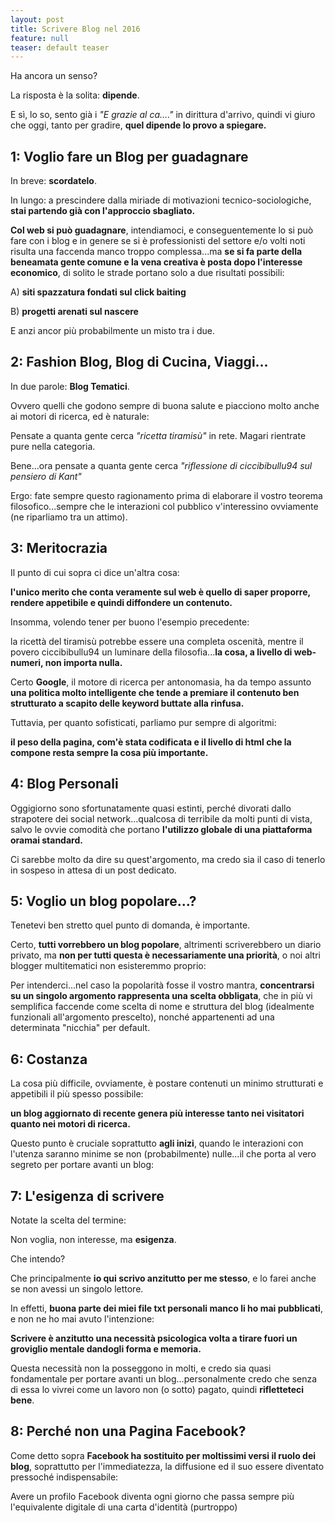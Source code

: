 ```yaml
---
layout: post
title: Scrivere Blog nel 2016
feature: null
teaser: default teaser
---
```


Ha ancora un senso? 

La risposta è la solita: **dipende**.

E sì, lo so, sento già i _"E grazie al ca...."_ in dirittura d'arrivo, quindi vi giuro che oggi, tanto per gradire, **quel dipende lo provo a spiegare.**

## 1: Voglio fare un Blog per guadagnare

In breve: **scordatelo**.

In lungo: a prescindere dalla miriade di motivazioni tecnico-sociologiche, **stai partendo già con l'approccio sbagliato.**

**Col web si può guadagnare**, intendiamoci, e conseguentemente lo si può fare con i blog e in genere se si è professionisti del settore e/o volti noti risulta una faccenda manco troppo complessa...ma **se si fa parte della beneamata gente comune e la vena creativa è posta dopo l'interesse economico**, di solito le strade portano solo a due risultati possibili: 

A) **siti spazzatura fondati sul click baiting** 

B) **progetti arenati sul nascere**

E anzi ancor più probabilmente un misto tra i due.

## 2: Fashion Blog, Blog di Cucina, Viaggi...

In due parole: **Blog Tematici**.

Ovvero quelli che godono sempre di buona salute e piacciono molto anche ai motori di ricerca, ed è naturale: 

Pensate a quanta gente cerca _"ricetta tiramisù"_ in rete. Magari rientrate pure nella categoria.

Bene...ora pensate a quanta gente cerca _"riflessione di ciccibibullu94 sul pensiero di Kant"_

Ergo: fate sempre questo ragionamento prima di elaborare il vostro teorema filosofico...sempre che le interazioni col pubblico v'interessino ovviamente (ne riparliamo tra un attimo).

## 3: Meritocrazia 

Il punto di cui sopra ci dice un'altra cosa: 

**l'unico merito che conta veramente sul web è quello di saper proporre, rendere appetibile e quindi diffondere un contenuto.**

Insomma, volendo tener per buono l'esempio precedente: 

la ricettà del tiramisù potrebbe essere una completa oscenità, mentre il povero ciccibibullu94 un luminare della filosofia...**la cosa, a livello di web-numeri, non importa nulla.**

Certo **Google**, il motore di ricerca per antonomasia, ha da tempo assunto **una politica molto intelligente che tende a premiare il contenuto ben strutturato a scapito delle keyword buttate alla rinfusa.**

Tuttavia, per quanto sofisticati, parliamo pur sempre di algoritmi: 

**il peso della pagina, com'è stata codificata e il livello di html che la compone resta sempre la cosa più importante.**

## 4: Blog Personali

Oggigiorno sono sfortunatamente quasi estinti, perché divorati dallo strapotere dei social network...qualcosa di terribile da molti punti di vista, salvo le ovvie comodità che portano **l'utilizzo globale di una piattaforma oramai standard.**

Ci sarebbe molto da dire su quest'argomento, ma credo sia il caso di tenerlo in sospeso in attesa di un post dedicato.

## 5: Voglio un blog popolare...?

Tenetevi ben stretto quel punto di domanda, è importante. 

Certo, **tutti vorrebbero un blog popolare**, altrimenti scriverebbero un diario privato, ma **non per tutti questa è necessariamente una priorità**, o noi altri blogger multitematici non esisteremmo proprio: 

Per intenderci...nel caso la popolarità fosse il vostro mantra, **concentrarsi su un singolo argomento rappresenta una scelta obbligata**, che in più vi semplifica faccende come scelta di nome e struttura del blog (idealmente funzionali all'argomento prescelto), nonché appartenenti ad una determinata "nicchia" per default.

## 6: Costanza

La cosa più difficile, ovviamente, è postare contenuti un minimo strutturati e appetibili il più spesso possibile:

**un blog aggiornato di recente genera più interesse tanto nei visitatori quanto nei motori di ricerca.**

Questo punto è cruciale soprattutto **agli inizi**, quando le interazioni con l'utenza saranno minime se non (probabilmente) nulle...il che porta al vero segreto per portare avanti un blog: 

## 7: L'esigenza di scrivere

Notate la scelta del termine: 

Non voglia, non interesse, ma **esigenza**.

Che intendo?

Che principalmente **io qui scrivo anzitutto per me stesso**, e lo farei anche se non avessi un singolo lettore. 

In effetti, **buona parte dei miei file txt personali manco li ho mai pubblicati**, e non ne ho mai avuto l'intenzione: 

**Scrivere è anzitutto una necessità psicologica volta a tirare fuori un groviglio mentale dandogli forma e memoria.**

Questa necessità non la posseggono in molti, e credo sia quasi fondamentale per portare avanti un blog...personalmente credo che senza di essa lo vivrei come un lavoro non (o sotto) pagato, quindi **rifletteteci bene**.

## 8: Perché non una Pagina Facebook?

Come detto sopra **Facebook ha sostituito per moltissimi versi il ruolo dei blog**, soprattutto per l'immediatezza, la diffusione ed il suo essere diventato pressoché indispensabile:

Avere un profilo Facebook diventa ogni giorno che passa sempre più l'equivalente digitale di una carta d'identità (purtroppo)